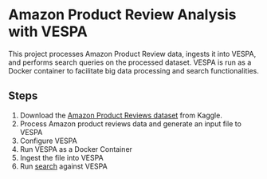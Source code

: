 # Amazon Product Review Analysis with VESPA

This project processes Amazon Product Review data, ingests it into VESPA, and performs search queries on the processed dataset. VESPA is run as a Docker container to facilitate big data processing and search functionalities.


## Steps
1. Download the [Amazon Product Reviews dataset](https://www.kaggle.com/datasets/yasserh/amazon-product-reviews-dataset?resource=download) from Kaggle.
2. Process Amazon product reviews data and generate an input file to VESPA
3. Configure VESPA
4. Run VESPA as a Docker Container
5. Ingest the file into VESPA
6. Run [search](https://github.com/aditya-tekale-99/Data-Warehouse-and-Pipeline/blob/main/HW9/search.py) against VESPA
